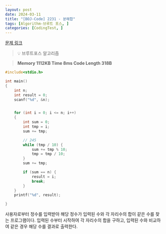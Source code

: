 ```yaml
---
layout: post
date: 2024-03-11
title: "[BOJ-Code] 2231 - 분해합"
tags: [Algorithm-브루트 포스, ]
categories: [CodingTest, ]
---
```


[문제 링크](https://www.acmicpc.net/problem/2231)


> 💡 브루트포스 알고리즘


> **Memory   1112KB                                   Time   8ms                                Code Length   318B**


```c++
#include<stdio.h>

int main()
{
	int n;
	int result = 0;
	scanf("%d", &n);


	for (int i = 0; i <= n; i++)
	{
		int sum = 0;
		int tmp = i;
		sum += tmp;

		// 245
		while (tmp / 10) {
			sum += tmp % 10;
			tmp = tmp / 10;
		}
		sum += tmp;

		if (sum == n) {
			result = i;
			break;
		}
	}
	printf("%d", result);

}
```


사용자로부터 정수를 입력받아 해당 정수가 입력된 수와 각 자리수의 합이 같은 수를 찾는 프로그램이다. 입력된 수부터 시작하여 각 자리수의 합을 구하고, 입력된 수와 비교하여 같은 경우 해당 수를 결과로 출력한다.

